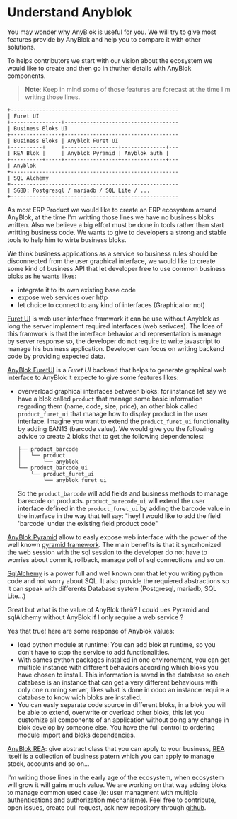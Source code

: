# Understand Anyblok

You may wonder why AnyBlok is useful for you. We will try to give
most features provide by AnyBlok and help you to compare it with
other solutions.

To helps contributors we start with our vision about the ecosystem
we would like to create and then go in thuther details with AnyBlok
components.

> **Note**: Keep in mind some of those features are forecast at the
> time I'm writing those lines.

```
+-----------------------------------------------------
| Furet UI
+----------------+------------------------------------
| Business Bloks UI
+----------------+------------------------------------
| Business Bloks | Anyblok Furet UI
+----------+     +-----------------+--------------+---
| REA Blok |     | Anyblok Pyramid | Anyblok auth |
+----------+-----+-----------------+--------------+---
| Anyblok
+-----------------------------------------------------
| SQL Alchemy
+-----------------------------------------------------
| SGBD: Postgresql / mariadb / SQL Lite / ...
+-----------------------------------------------------
```

As most ERP Product we would like to create an ERP ecosystem around
AnyBlok, at the time I'm writting those lines we have no business bloks
written. Also we believe a big effort must be done in tools rather than
start writting business code. We wants to give to developers
a strong and stable tools to help him to wirte business bloks.

We think business applications as a service so business rules
should be disconnected from the user graphical interface, we would
like to create some kind of business API that let developer free to use
common business bloks as he wants likes:
  - integrate it to its own existing base code
  - expose web services over http
  - let choice to connect to any kind of interfaces (Graphical or not)

[Furet UI][furetui] is web user interface
framwork it can be use without Anyblok as long the server implement
required interfaces (web serivces). The Idea of this framwork is that
the interface behavior and representation is manage by server response
so, the developer do not require to write javascript to manage his
business application. Developer can focus on writing backend code by
providing expected data.

[AnyBlok FuretUI][anyblok_furetui] is a
*Furet UI* backend that helps to generate graphical web interface
to AnyBlok it expecte to give some features likes:

* oververload graphical interfaces between bloks: for instance
  let say we have a blok called ``product`` that manage some basic
  information regarding them (name, code, size, price), an other
  blok called ``product_furet_ui`` that manage how to display product
  in the user interface. Imagine you want to extend the
  ``product_furet_ui`` functionality by adding EAN13 (barcode value).
  We would give you the following advice to create 2 bloks that
  to get the following dependencies:

  ```
  ├── product_barcode
  │   └── product
  │       └── anyblok
  └── product_barcode_ui
      └── product_furet_ui
          └── anyblok_furet_ui
  ```

  So the ``product_barcode`` will add fields and business
  methods to manage barecode on products. ``product_barecode_ui``
  will extend the user interface defined in the ``product_furet_ui``
  by adding the barcode value in the interface in the way that tell say:
  "hey! I would like to add the field 'barcode' under the existing field
  product code"

[AnyBlok Pyramid][anyblok_pyramid] allow to easly expose web interface
with the power of the well known [pyramid framework][pyramid_home].
The main benefits is that it syncrhonized the web session with the
sql session to the developer do not have to worries about commit,
rollback, manage poll of sql connections and so on.

[SqlAlchemy][sqlalchemy] is a power full and well known orm that
let you writing python code and not worry about SQL. It also provide
the requiered abstractions so it can speak with differents Database
system (Postgresql, mariadb, SQL Lite...)

Great but what is the value of AnyBlok their? I could ues Pyramid
and sqlAlchemy without AnyBlok if I only require a web service ?

Yes that true! here are some response of Anyblok values:

* load python module at runtime: You can add blok at runtime, so you
  don't have to stop the service to add functionalities.
* With sames python packages installed in one environement, you can
  get multiple instance with different behaviors according which bloks
  you have chosen to install. This information is saved in the
  database so each database is an instance that can get a very different
  behaviours with only one running server, likes what is done in
  odoo an instance require a database to know wich bloks are
  installed.
* You can easly separate code source in different bloks, in a blok
  you will be able to extend, overwrite or overload other bloks,
  this let you customize all components of an application without
  doing any change in blok develop by someone else. You have
  the full control to ordering module import and bloks dependencies.

[AnyBlok REA][anyblok_rea]: give abstract class that you can apply
to your business, [REA][rea] itself is a collection of business
patern which you can apply to manage stock, accounts and so on...

I'm writing those lines in the early age of the ecosystem,
when ecosystem will grow it will gains much value.
We are working on that way adding bloks to manage common used case
(ie: user managment with multiple authentications and authorization
mechanisme). Feel free to contribute, open issues, create pull request,
ask new repository through [github][gh_anyblok].


[rea]: https://en.wikipedia.org/wiki/Resources,_events,_agents_(accounting_model)
[anyblok_rea]: https://github.com/AnyBlok/anyblok_rea
[sqlalchemy]: hhttp://www.sqlalchemy.org/
[furetui]: https://github.com/AnyBlok/furet_ui
[anyblok_furetui]: https://github.com/AnyBlok/anyblok_furetui
[anyblok_pyramid]: https://github.com/AnyBlok/anyblok_pyramid
[gh_anyblok]: https://github.com/AnyBlok
[pyramid_home]: https://trypyramid.com/
